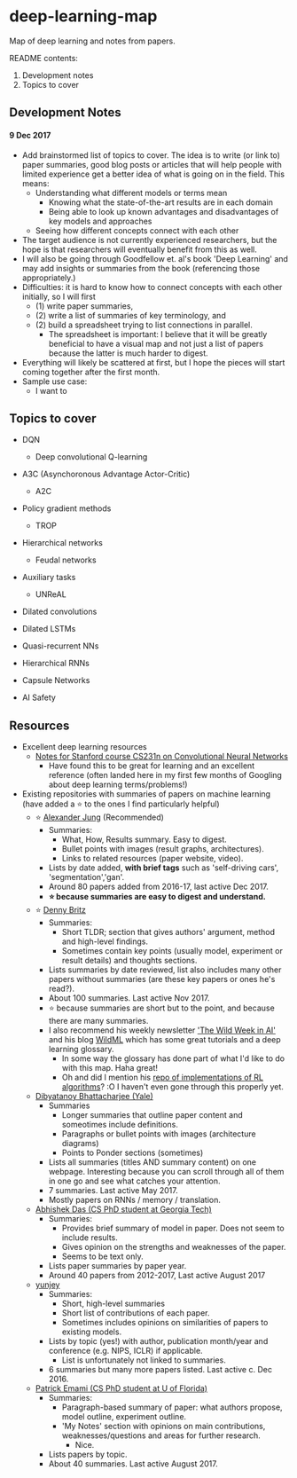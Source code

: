 # deep-learning-map
Map of deep learning and notes from papers.

README contents:
1. Development notes
2. Topics to cover

## Development Notes

#### 9 Dec 2017
- Add brainstormed list of topics to cover. The idea is to write (or link to) paper summaries, good blog posts or articles that will help people with limited experience get a better idea of what is going on in the field. This means:
	- Understanding what different models or terms mean
		- Knowing what the state-of-the-art results are in each domain
		- Being able to look up known advantages and disadvantages of key models and approaches
	- Seeing how different concepts connect with each other
- The target audience is not currently experienced researchers, but the hope is that researchers will eventually benefit from this as well.
- I will also be going through Goodfellow et. al's book 'Deep Learning' and may add insights or summaries from the book (referencing those appropriately.)
- Difficulties: it is hard to know how to connect concepts with each other initially, so I will first 
	- (1) write paper summaries,
	- (2) write a list of summaries of key terminology, and
	- (2) build a spreadsheet trying to list connections in parallel.
		- The spreadsheet is important: I believe that it will be greatly beneficial to have a visual map and not just a list of papers because the latter is much harder to digest.
- Everything will likely be scattered at first, but I hope the pieces will start coming together after the first month.
- Sample use case:
	- I want to

## Topics to cover

- DQN
	- Deep convolutional Q-learning
- A3C (Asynchoronous Advantage Actor-Critic)
	- A2C
- Policy gradient methods
	- TROP
- Hierarchical networks
	- Feudal networks
- Auxiliary tasks
	- UNReAL 

- Dilated convolutions
- Dilated LSTMs
- Quasi-recurrent NNs
- Hierarchical RNNs
- Capsule Networks

- AI Safety

## Resources
- Excellent deep learning resources
	- [Notes for Stanford course CS231n on Convolutional Neural Networks](http://cs231n.github.io/)
		- Have found this to be great for learning and an excellent reference (often landed here in my first few months of Googling about deep learning terms/problems!)
- Existing repositories with summaries of papers on machine learning (have added a :star: to the ones I find particularly helpful)
	- :star: [Alexander Jung](https://github.com/aleju/papers) (Recommended)
		- Summaries:
			- What, How, Results summary. Easy to digest.
			- Bullet points with images (result graphs, architectures).
			- Links to related resources (paper website, video).
		- Lists by date added, **with brief tags** such as 'self-driving cars', 'segmentation','gan'.
		- Around 80 papers added from 2016-17, last active Dec 2017.
		- **:star: because summaries are easy to digest and understand.**
	- :star: [Denny Britz](https://github.com/dennybritz/deeplearning-papernotes)
		- Summaries:
			- Short TLDR; section that gives authors' argument, method and high-level findings.
			- Sometimes contain key points (usually model, experiment or result details) and thoughts sections.
		- Lists summaries by date reviewed, list also includes many other papers without summaries (are these key papers or ones he's read?).
		- About 100 summaries. Last active Nov 2017.
		- :star: because summaries are short but to the point, and because there are many summaries.
		- I also recommend his weekly newsletter ['The Wild Week in AI'](https://www.getrevue.co/profile/wildml?utm_campaign=Issue&utm_content=forwarded&utm_medium=email&utm_source=The+Wild+Week+in+AI) and his blog [WildML](http://www.wildml.com/) which has some great tutorials and a deep learning glossary.
			- In some way the glossary has done part of what I'd like to do with this map. Haha great!
			- Oh and did I mention his [repo of implementations of RL algorithms](https://github.com/dennybritz/reinforcement-learning)? :O I haven't even gone through this properly yet.
	- [Dibyatanoy Bhattacharjee (Yale)](https://dibyatanoy.github.io/deep-learning-paper-summaries/)
		- Summaries
			- Longer summaries that outline paper content and someotimes include definitions.
			- Paragraphs or bullet points with images (architecture diagrams)
			- Points to Ponder sections (sometimes)
		- Lists all summaries (titles AND summary content) on one webpage. Interesting because you can scroll through all of them in one go and see what catches your attention.
		- 7 summaries. Last active May 2017.
		- Mostly papers on RNNs / memory / translation.
	- [Abhishek Das (CS PhD student at Georgia Tech)](https://github.com/abhshkdz/papers)
		- Summaries:
			- Provides brief summary of model in paper. Does not seem to include results.
			- Gives opinion on the strengths and weaknesses of the paper.
			- Seems to be text only.
		- Lists paper summaries by paper year. 
		- Around 40 papers from 2012-2017, Last active August 2017
	- [yunjey](https://github.com/yunjey/deep-learning-papers)
		- Summaries:
			- Short, high-level summaries 
			- Short list of contributions of each paper.
			- Sometimes includes opinions on similarities of papers to existing models. 
		- Lists by topic (yes!) with author, publication month/year and conference (e.g. NIPS, ICLR) if applicable.
			- List is unfortunately not linked to summaries.
		- 6 summaries but many more papers listed. Last active c. Dec 2016.
	- [Patrick Emami (CS PhD student at U of Florida)](http://pemami4911.github.io/paper-summaries/)
		- Summaries:
			- Paragraph-based summary of paper: what authors propose, model outline, experiment outline.
			- 'My Notes' section with opinions on main contributions, weaknesses/questions and areas for further research.
				- Nice.
		- Lists papers by topic.
		- About 40 summaries. Last active August 2017.